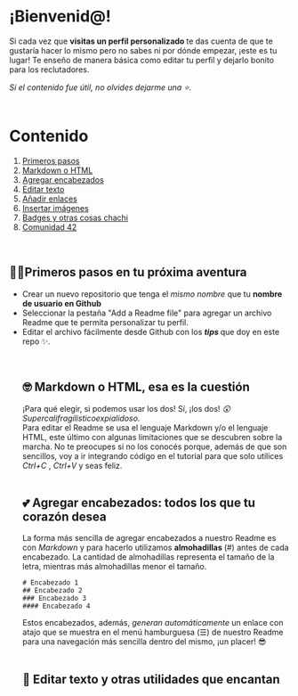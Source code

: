 # ¡Bienvenid@!

Si cada vez que <b> visitas un perfil personalizado </b> te das cuenta de que te gustaría hacer lo mismo pero no sabes ni por dónde empezar, ¡este es tu lugar! 
Te enseño de manera básica como editar tu perfil y dejarlo bonito para los reclutadores. <br>

<i> Si el contenido fue útil, no olvides dejarme una ⭐. </i> <br> <br>

# Contenido 
<p align="center">
  <ol>
    <li> <a href="https://github.com/silvinarossatti/tutorial-readme#primeros-pasos-en-tu-pr%C3%B3xima-aventura"> Primeros pasos </a> </li>
    <li> <a href="https://github.com/silvinarossatti/tutorial-readme#-markdown-o-html-esa-es-la-cuesti%C3%B3n"> Markdown o HTML </a> </li>
    <li> <a href="https://github.com/silvinarossatti/tutorial-readme#-agregar-encabezados-todos-los-que-tu-coraz%C3%B3n-desea"> Agregar encabezados </a> </li>
    <li> <a href="https://github.com/silvinarossatti/tutorial-readme#-editar-texto-y-otras-utilidades-que-encantan"> Editar texto </a> </li>
    <li> <a href=""> Añadir enlaces </a> </li>
    <li> <a href=""> Insertar imágenes </a> </li>
    <li> <a href=""> Badges y otras cosas chachi </a> </li>
    <li> <a href=""> Comunidad 42 </a> </li>
    
  </ol>
</p>    <br>

## 🐱‍🏍Primeros pasos en tu próxima aventura 

<p align="justify">
<ul>
  <li> Crear un nuevo repositorio que tenga el <i> mismo nombre </i> que tu <b> nombre de usuario en Github </b> </li> 
  <li> Seleccionar la pestaña </i> "Add a Readme file" para agregar un archivo Readme que te permita personalizar tu perfil. </li> 
  <li> Editar el archivo fácilmente desde Github con los <b> <i> tips </i> </b> que doy en este repo ✨. </li> 
 </p> <br>

## 🤓 Markdown o HTML, esa es la cuestión 
¡Para qué elegir, si podemos usar los dos! Sí, ¡los dos! <i>😲 Supercalifragilisticoexpialidoso. </i> <br> 
Para editar el Readme se usa el lenguaje Markdown y/o el lenguaje HTML, este último con algunas limitaciones que se descubren sobre la marcha.
No te preocupes si no los conocés porque, además de que son sencillos, voy a ir integrando código en el tutorial para que solo utilices <i> Ctrl+C </i>, <i> Ctrl+V </i> y seas feliz.
<br><br>

## 💕 Agregar encabezados: todos los que tu corazón desea 
La forma más sencilla de agregar encabezados a nuestro Readme es con <i> Markdown </i> y para hacerlo utilizamos <b> almohadillas </b> (#) antes de cada encabezado. La cantidad de almohadillas representa el tamaño de la letra, mientras más almohadillas menor el tamaño.

```
# Encabezado 1
## Encabezado 2
### Encabezado 3
#### Encabezado 4
```

Estos encabezados, además, <i> generan automáticamente </i> un enlace con atajo que se muestra en el menú hamburguesa (☰) de nuestro Readme para una navegación más sencilla dentro del mismo, ¡un placer! 😎
<br><br>

## 📃 Editar texto y otras utilidades que encantan
